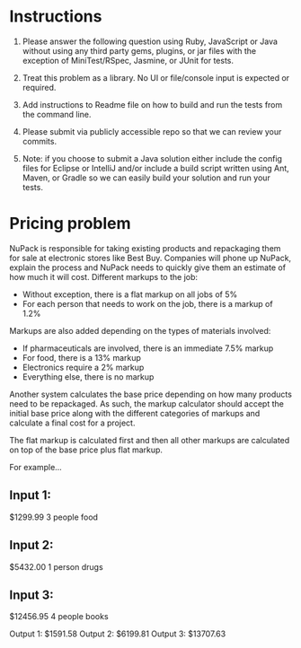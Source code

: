 Instructions
============

1. Please answer the following question using Ruby, JavaScript or Java without using any third party gems, plugins, or jar files with the exception of MiniTest/RSpec, Jasmine, or JUnit for tests.

2. Treat this problem as a library.  No UI or file/console input is expected or required.

3. Add instructions to Readme file on how to build and run the tests from the command line.

4. Please submit via publicly accessible repo so that we can review your commits.

5. Note: if you choose to submit a Java solution either include the config files for Eclipse or IntelliJ and/or include a build script written using Ant, Maven, or Gradle so we can easily build your solution and run your tests.

Pricing problem
===============

NuPack is responsible for taking existing products and repackaging them for sale at electronic stores like Best Buy. Companies will phone up NuPack, explain the process and NuPack needs to quickly give them an estimate of how much it will cost. Different markups to the job:

* Without exception, there is a flat markup on all jobs of 5%
* For each person that needs to work on the job, there is a markup of 1.2%

Markups are also added depending on the types of materials involved:

* If pharmaceuticals are involved, there is an immediate 7.5% markup
* For food, there is a 13% markup
* Electronics require a 2% markup
* Everything else, there is no markup

Another system calculates the base price depending on how many products need to be repackaged. As such, the markup calculator should accept the initial base price along with the different categories of markups and calculate a final cost for a project.

The flat markup is calculated first and then all other markups are calculated on top of the base price plus flat markup.

For example...

Input 1:
--------
$1299.99
3 people
food

Input 2:
--------
$5432.00
1 person
drugs

Input 3:
--------
$12456.95
4 people
books


Output 1: $1591.58
Output 2: $6199.81
Output 3: $13707.63
